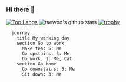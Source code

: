 ### Hi there 👋

<!--
**taewookim02/taewookim02** is a ✨ _special_ ✨ repository because its `README.md` (this file) appears on your GitHub profile.

Here are some ideas to get you started:

- 🔭 I’m currently working on ...
- 🌱 I’m currently learning ...
- 👯 I’m looking to collaborate on ...
- 🤔 I’m looking for help with ...
- 💬 Ask me about ...
- 📫 How to reach me: ...
- 😄 Pronouns: ...
- ⚡ Fun fact: ...
-->
[![Top Langs](https://github-readme-stats.vercel.app/api/top-langs/?username=taewookim02&layout=compact)](https://github.com/taewookim02/github-readme-stats)
![taewoo's github stats](https://github-readme-stats.vercel.app/api?username=taewookim02&show_icons=true&theme=radical)
[![trophy](https://github-profile-trophy.vercel.app/?username=taewookim02&theme=onedark)](https://github.com/taewookim02/github-profile-trophy)

```mermaid
  journey
    title My working day
    section Go to work
      Make tea: 5: Me
      Go upstairs: 3: Me
      Do work: 1: Me, Cat
    section Go home
      Go downstairs: 5: Me
      Sit down: 3: Me
```
